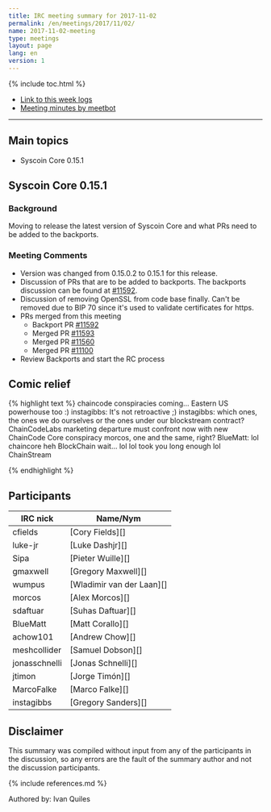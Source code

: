 ```yaml
---
title: IRC meeting summary for 2017-11-02
permalink: /en/meetings/2017/11/02/
name: 2017-11-02-meeting
type: meetings
layout: page
lang: en
version: 1
---
```

{% include toc.html %}

- [Link to this week logs](https://botbot.me/freenode/syscoin-core-dev/2017-11-02/?msg=93048278&page=2)
- [Meeting minutes by meetbot](http://www.erisian.com.au/meetbot/syscoin-core-dev/2017/syscoin-core-dev.2017-11-02-19.01.html)

---

## Main topics

- Syscoin Core 0.15.1

## Syscoin Core 0.15.1

### Background

  Moving to release the latest version of Syscoin Core and what PRs need to be added to the backports.

### Meeting Comments

- Version was changed from 0.15.0.2 to 0.15.1 for this release.  
- Discussion of PRs that are to be added to backports. The backports discussion can be found at [#11592][].
- Discussion of removing OpenSSL from code base finally. Can't be removed due to BIP 70 since it's used to validate certificates for https.
- PRs merged from this meeting
  - Backport PR [#11592][]
  - Merged PR [#11593][]
  - Merged PR [#11560][]
  - Merged PR [#11100][]
- Review Backports and start the RC process

## Comic relief

{% highlight text %}
<jtimon> chaincode conspiracies coming...
<instagibbs> Eastern US powerhouse too :)
<MarcoFalke> instagibbs: It's not retroactive ;)
<morcos> instagibbs: which ones, the ones we do ourselves or the ones under our blockstream contract?
<jonasschnelli> ChainCodeLabs marketing departure must confront now with new ChainCode Core conspiracy
<instagibbs> morcos, one and the same, right?
<jtimon> BlueMatt: lol
<achow101> chaincore
<jonasschnelli> heh
<cfields> BlockChain
wait...
<sdaftuar> lol
<gmaxwell> lol
<morcos> took you long enough
<jonasschnelli> lol
<sipa> ChainStream

{% endhighlight %}

## Participants

| IRC nick        | Name/Nym                  |
|-----------------|---------------------------|
| cfields         | [Cory Fields][]           |
| luke-jr         | [Luke Dashjr][]           |
| Sipa            | [Pieter Wuille][]           |
| gmaxwell        | [Gregory Maxwell][]       |
| wumpus          | [Wladimir van der Laan][] |
| morcos          | [Alex Morcos][]           |
| sdaftuar        | [Suhas Daftuar][]         |
| BlueMatt        | [Matt Corallo][]          |
| achow101        | [Andrew Chow][]           |
| meshcollider    | [Samuel Dobson][]         |
| jonasschnelli   | [Jonas Schnelli][]         |
| jtimon           | [Jorge Timón][]          |
| MarcoFalke       | [Marco Falke][]          |
| instagibbs       | [Gregory Sanders][]          |

## Disclaimer

This summary was compiled without input from any of the participants in the discussion, so any errors are the fault of the summary author and not the discussion participants.

[#11592]: https://github.com/syscoin/syscoin/issues/11592
[#11593]: https://github.com/syscoin/syscoin/issues/11593
[#11560]: https://github.com/syscoin/syscoin/issues/11560
[#11100]: https://github.com/syscoin/syscoin/issues/11000

{% include references.md %}

Authored by: Ivan Quiles
